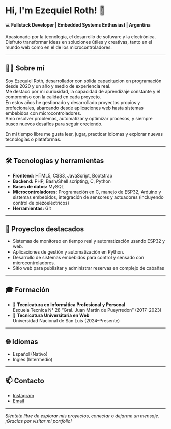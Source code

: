 # Hi, I'm Ezequiel Roth! 👋

💻 **Fullstack Developer | Embedded Systems Enthusiast | Argentina**

Apasionado por la tecnología, el desarrollo de software y la electrónica. Disfruto transformar ideas en soluciones útiles y creativas, tanto en el mundo web como en el de los microcontroladores.

---

## 👨‍💻 Sobre mí

Soy Ezequiel Roth, desarrollador con sólida capacitacion en programación desde 2020 y un año y medio de experiencia real.  
Me destaco por mi curiosidad, la capacidad de aprendizaje constante y el compromiso con la calidad en cada proyecto.  
En estos años he gestionado y desarrollado proyectos propios y profecionales, abarcando desde aplicaciones web hasta sistemas embebidos con microcontroladores.  
Amo resolver problemas, automatizar y optimizar procesos, y siempre busco nuevos desafíos para seguir creciendo.

En mi tiempo libre me gusta leer, jugar, practicar idiomas y explorar nuevas tecnologías o plataformas.

---

## 🛠️ Tecnologías y herramientas

- **Frontend:** HTML5, CSS3, JavaScript, Bootstrap
- **Backend:** PHP, Bash/Shell scripting, C, Python
- **Bases de datos:** MySQL
- **Microcontroladores:** Programación en C, manejo de ESP32, Arduino y sistemas embebidos, integración de sensores y actuadores (incluyendo control de piezoeléctricos)
- **Herramientas:** Git

---

## 🚀 Proyectos destacados

- Sistemas de monitoreo en tiempo real y automatización usando ESP32 y web.
- Aplicaciones de gestión y automatización en Python.
- Desarrollo de sistemas embebidos para control y sensado con microcontroladores.
- Sitio web para publisitar y administrar reservas en complejo de cabañas

---

## 🎓 Formación

- 📘 **Tecnicatura en Informática Profesional y Personal**  
  Escuela Tecnica N° 28 “Gral. Juan Martin de Pueyrredon” (2017–2023)
- 📙 **Tecnicatura Universitaria en Web**  
  Universidad Nacional de San Luis (2024–Presente)

---

## 🌐 Idiomas

- Español (Nativo)
- Inglés (Intermedio)

---

## 📫 Contacto

- [Instagram](https://www.instagram.com/itszekki)
- [Email](mailto:rothalan83@gmail.com)

---

_Siéntete libre de explorar mis proyectos, conectar o dejarme un mensaje. ¡Gracias por visitar mi portfolio!_
